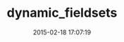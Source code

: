 ---
layout: post
title:  "dynamic_fieldsets"
repo:   "jeremiahishere/dynamic_fieldsets"
date:   2015-02-18 17:07:19
gemurl: http://github.com/jeremiahishere/dynamic_fieldsets
---